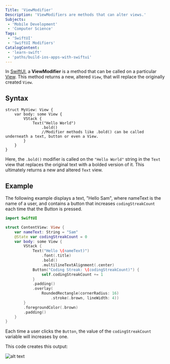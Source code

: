 ```yaml
---
Title: 'ViewModifier'
Description: 'ViewModifiers are methods that can alter views.'
Subjects:
 - 'Mobile Development'
 - 'Computer Science'
Tags:
 - 'SwiftUI'
 - 'SwiftUI Modifiers'
CatalogContent:
 - 'learn-swift'
 - 'paths/build-ios-apps-with-swiftui'
---
```


In [SwiftUI](https://www.codecademy.com/resources/docs/swiftui), a **ViewModifier** is a method that can be called on a particular [View](https://www.codecademy.com/resources/docs/swiftui/views). This method  returns a new, altered `View`, that will replace the originally created `View`.

## Syntax

```pseudo
struct MyView: View {
    var body: some View {
        VStack {
            Text("Hello World")
                .bold()
                //Modifier methods like .bold() can be called underneath a text, button or even a View.
        }
    }
}
```

Here, the `.bold()` modifier is called on the `"Hello World"` string in the `Text` view that replaces the original text with a bolded version of it. This ultimately returns a new and altered `Text` view.

## Example

The following example displays a text, "Hello Sam", where nameText is the name of a user, and contains a button that increases `codingStreakCount` each time that the Button is pressed.

```swift
import SwiftUI

struct ContentView: View {
    var nameText: String = "Sam"
    @State var codingStreakCount = 0
    var body: some View {
        VStack {
            Text("Hello \(nameText)")
                .font(.title)
                .bold()
                .multilineTextAlignment(.center)
            Button("Coding Streak: \(codingStreakCount)") {
                self.codingStreakCount += 1
            }
            .padding()
            .overlay(
                RoundedRectangle(cornerRadius: 16)
                    .stroke(.brown, lineWidth: 4))
        }
        .foregroundColor(.brown)
        .padding()
    }
}
```

Each time a user clicks the `Button`, the value of the `codingStreakCount` variable will increases by one.

This code creates this output:

![alt text](https://raw.githubusercontent.com/Codecademy/docs/main/media/swiftui-modifier.png)
